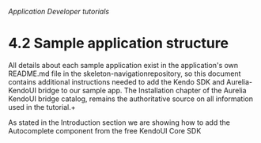 _Application Developer tutorials_
# 4.2 Sample application structure

All details about each sample application exist in the application's own README.md file in the skeleton-navigationrepository, so this document contains additional instructions needed to add the Kendo SDK and Aurelia-KendoUI bridge to our sample app. The Installation chapter of the Aurelia KendoUI bridge catalog, remains the authoritative source on all information used in the tutorial.+

As stated in the Introduction section we are showing how to add the Autocomplete component from the free KendoUI Core SDK
